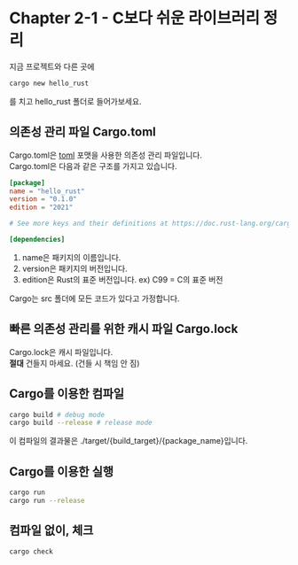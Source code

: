 # Chapter 2-1 - C보다 쉬운 라이브러리 정리

지금 프로젝트와 다른 곳에

```sh
cargo new hello_rust
```

를 치고 hello_rust 폴더로 들어가보세요.

## 의존성 관리 파일 Cargo.toml

Cargo.toml은 [toml](https://toml.io) 포맷을 사용한 의존성 관리 파일입니다.  
Cargo.toml은 다음과 같은 구조를 가지고 있습니다.

```toml
[package]
name = "hello_rust"
version = "0.1.0"
edition = "2021"

# See more keys and their definitions at https://doc.rust-lang.org/cargo/reference/manifest.html

[dependencies]
```

1. name은 패키지의 이름입니다.
2. version은 패키지의 버전입니다.
3. edition은 Rust의 표준 버전입니다. ex) C99 = C의 표준 버전

Cargo는 src 폴더에 모든 코드가 있다고 가정합니다.

## 빠른 의존성 관리를 위한 캐시 파일 Cargo.lock

Cargo.lock은 캐시 파일입니다.  
**절대** 건들지 마세요. (건들 시 책임 안 짐)

## Cargo를 이용한 컴파일

```sh
cargo build # debug mode
cargo build --release # release mode
```

이 컴파일의 결과물은 ./target/{build_target}/{package_name}입니다.

## Cargo를 이용한 실행

```sh
cargo run
cargo run --release
```

## 컴파일 없이, 체크

```sh
cargo check
```
